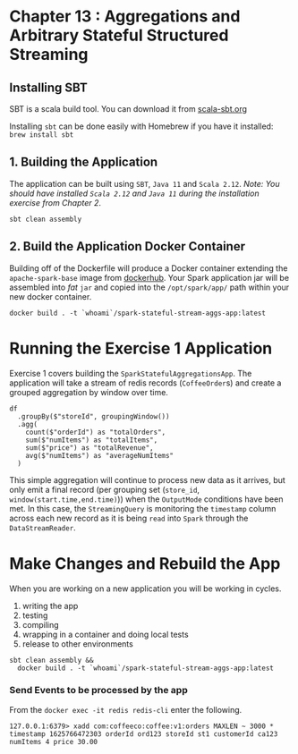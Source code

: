 # Chapter 13 : Aggregations and Arbitrary Stateful Structured Streaming

## Installing SBT
SBT is a scala build tool. You can download it from [scala-sbt.org](https://www.scala-sbt.org/)

Installing `sbt` can be done easily with Homebrew if you have it installed: `brew install sbt`

## 1. Building the Application
The application can be built using `SBT`, `Java 11` and `Scala 2.12`. *Note: You should have installed `Scala 2.12` and `Java 11` during the installation exercise from Chapter 2*.

~~~
sbt clean assembly
~~~

## 2. Build the Application Docker Container
Building off of the Dockerfile will produce a Docker container extending the `apache-spark-base` image from [dockerhub](https://hub.docker.com/repository/docker/newfrontdocker/apache-spark-base).
Your Spark application jar will be assembled into *fat* `jar` and copied into the `/opt/spark/app/` path within your new docker container.
~~~
docker build . -t `whoami`/spark-stateful-stream-aggs-app:latest
~~~

# Running the Exercise 1 Application 
Exercise 1 covers building the `SparkStatefulAggregationsApp`. The application will take a stream 
of redis records (`CoffeeOrder`s) and create a grouped aggregation by window over time.

~~~
df
  .groupBy($"storeId", groupingWindow())
  .agg(
    count($"orderId") as "totalOrders",
    sum($"numItems") as "totalItems",
    sum($"price") as "totalRevenue",
    avg($"numItems") as "averageNumItems"
  )
~~~

This simple aggregation will continue to process new data as it arrives, but only emit a final
record (per grouping set (`store_id`, `window(start.time,end.time)`)) when the `OutputMode` conditions
have been met. In this case, the `StreamingQuery` is monitoring the `timestamp` column across
each new record as it is being `read` into `Spark` through the `DataStreamReader`.


# Make Changes and Rebuild the App
When you are working on a new application you will be working in cycles. 
1. writing the app
2. testing
3. compiling
4. wrapping in a container and doing local tests
5. release to other environments

~~~
sbt clean assembly && 
  docker build . -t `whoami`/spark-stateful-stream-aggs-app:latest
~~~

### Send Events to be processed by the app
From the `docker exec -it redis redis-cli` enter the following.
~~~
127.0.0.1:6379> xadd com:coffeeco:coffee:v1:orders MAXLEN ~ 3000 * timestamp 1625766472303 orderId ord123 storeId st1 customerId ca123 numItems 4 price 30.00
~~~
